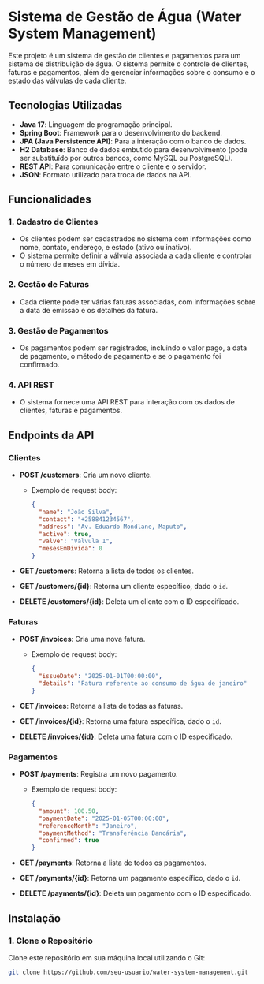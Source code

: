 # Sistema de Gestão de Água (Water System Management)

Este projeto é um sistema de gestão de clientes e pagamentos para um sistema de distribuição de água. O sistema permite o controle de clientes, faturas e pagamentos, além de gerenciar informações sobre o consumo e o estado das válvulas de cada cliente.

## Tecnologias Utilizadas

- **Java 17**: Linguagem de programação principal.
- **Spring Boot**: Framework para o desenvolvimento do backend.
- **JPA (Java Persistence API)**: Para a interação com o banco de dados.
- **H2 Database**: Banco de dados embutido para desenvolvimento (pode ser substituído por outros bancos, como MySQL ou PostgreSQL).
- **REST API**: Para comunicação entre o cliente e o servidor.
- **JSON**: Formato utilizado para troca de dados na API.

## Funcionalidades

### 1. **Cadastro de Clientes**
- Os clientes podem ser cadastrados no sistema com informações como nome, contato, endereço, e estado (ativo ou inativo).
- O sistema permite definir a válvula associada a cada cliente e controlar o número de meses em dívida.

### 2. **Gestão de Faturas**
- Cada cliente pode ter várias faturas associadas, com informações sobre a data de emissão e os detalhes da fatura.
  
### 3. **Gestão de Pagamentos**
- Os pagamentos podem ser registrados, incluindo o valor pago, a data de pagamento, o método de pagamento e se o pagamento foi confirmado.

### 4. **API REST**
- O sistema fornece uma API REST para interação com os dados de clientes, faturas e pagamentos.
  
## Endpoints da API

### **Clientes**

- **POST /customers**: Cria um novo cliente.
    - Exemplo de request body:
      ```json
      {
        "name": "João Silva",
        "contact": "+258841234567",
        "address": "Av. Eduardo Mondlane, Maputo",
        "active": true,
        "valve": "Válvula 1",
        "mesesEmDivida": 0
      }
      ```
  
- **GET /customers**: Retorna a lista de todos os clientes.
  
- **GET /customers/{id}**: Retorna um cliente específico, dado o `id`.

- **DELETE /customers/{id}**: Deleta um cliente com o ID especificado.

### **Faturas**

- **POST /invoices**: Cria uma nova fatura.
    - Exemplo de request body:
      ```json
      {
        "issueDate": "2025-01-01T00:00:00",
        "details": "Fatura referente ao consumo de água de janeiro"
      }
      ```

- **GET /invoices**: Retorna a lista de todas as faturas.

- **GET /invoices/{id}**: Retorna uma fatura específica, dado o `id`.

- **DELETE /invoices/{id}**: Deleta uma fatura com o ID especificado.

### **Pagamentos**

- **POST /payments**: Registra um novo pagamento.
    - Exemplo de request body:
      ```json
      {
        "amount": 100.50,
        "paymentDate": "2025-01-05T00:00:00",
        "referenceMonth": "Janeiro",
        "paymentMethod": "Transferência Bancária",
        "confirmed": true
      }
      ```

- **GET /payments**: Retorna a lista de todos os pagamentos.

- **GET /payments/{id}**: Retorna um pagamento específico, dado o `id`.

- **DELETE /payments/{id}**: Deleta um pagamento com o ID especificado.

## Instalação

### 1. **Clone o Repositório**
Clone este repositório em sua máquina local utilizando o Git:

```bash
git clone https://github.com/seu-usuario/water-system-management.git

